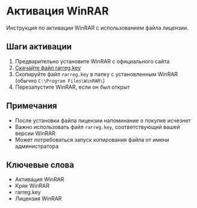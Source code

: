 # Активация WinRAR

Инструкция по активации WinRAR с использованием файла лицензии.

## Шаги активации

1. Предварительно установите WinRAR с официального сайта
2. [Скачайте файл rarreg.key](blob:https://github.com/fadabede-b3df-4995-b577-aa9da43b4566) 
3. Скопируйте файл `rarreg.key` в папку с установленным WinRAR (обычно `C:\Program Files\WinRAR\`)
4. Перезапустите WinRAR, если он был открыт

## Примечания

- После установки файла лицензии напоминание о покупке исчезнет
- Важно использовать файл `rarreg.key`, соответствующий вашей версии WinRAR
- Может потребоваться запуск копирования файла от имени администратора

## Ключевые слова
- Активация WinRAR
- Кряк WinRAR
- rarreg.key
- Лицензия WinRAR
